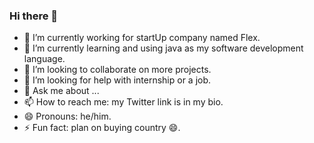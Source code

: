 ### Hi there 👋

- 🔭 I’m currently working for startUp company named Flex.
- 🌱 I’m currently learning and using java as my software development language.
- 👯 I’m looking to collaborate on more projects.
- 🤔 I’m looking for help with internship or a job.
- 💬 Ask me about ...
- 📫 How to reach me: my Twitter link is in my bio.
- 😄 Pronouns: he/him.
- ⚡ Fun fact: plan on buying country 😄.
